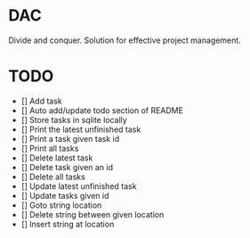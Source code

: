 # DAC

Divide and conquer. Solution for effective project management.

# TODO

- [] Add task
- [] Auto add/update todo section of README
- [] Store tasks in sqlite locally
- [] Print the latest unfinished task
- [] Print a task given task id
- [] Print all tasks
- [] Delete latest task
- [] Delete task given an id
- [] Delete all tasks
- [] Update latest unfinished task
- [] Update  tasks given id
- [] Goto string location
- [] Delete string between given location
- [] Insert string at location